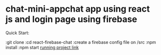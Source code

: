 # chat-mini-appchat app using react js and login page using firebase


Quick Start:

:git clone
:cd react-firebase-chat
:create a firebase config file on /src
:npm install
:npm start
[running project link ](https://chatroom-67e21.web.app/)
